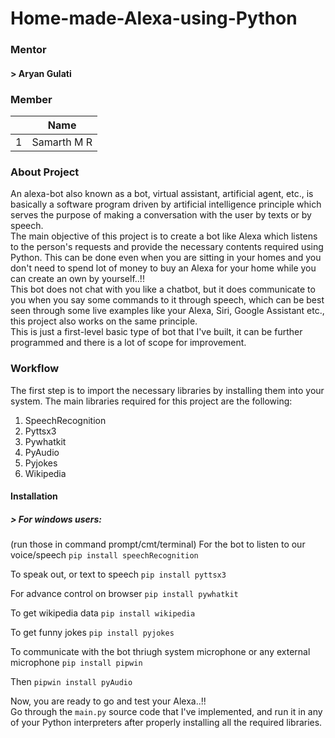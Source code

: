 # Home-made-Alexa-using-Python

### Mentor

#### > Aryan Gulati

### Member

||Name|
|-|-|
|1| Samarth M R|

### About Project 

An alexa-bot also known as a bot, virtual assistant, artificial agent, etc., is basically a software program driven by artificial intelligence principle which serves the purpose of making a conversation with the user by texts or by speech.\
The main objective of this project is to create a bot like Alexa which listens to the person's requests and provide the necessary contents required using Python. This can be done even when you are sitting in your homes and you don't need to spend lot of money to buy an Alexa for your home while you can create an own by yourself..!!\
This bot does not chat with you like a chatbot, but it does communicate to you when you say some commands to it through speech, which can be best seen through some live examples like your Alexa, Siri, Google Assistant etc., this project also works on the same principle.\
This is just a first-level basic type of bot that I've built, it can be further programmed and there is a lot of scope for improvement.

### Workflow

The first step is to import the necessary libraries by installing them into your system. The main libraries required for this project are the following:
1. SpeechRecognition
2. Pyttsx3
3. Pywhatkit
4. PyAudio
5. Pyjokes
6. Wikipedia

#### Installation
##### > For windows users:
(run those in command prompt/cmt/terminal)
For the bot to listen to our voice/speech
`pip install speechRecognition`

To speak out, or text to speech
`pip install pyttsx3`

For advance control on browser
`pip install pywhatkit`

To get wikipedia data
`pip install wikipedia`

To get funny jokes
`pip install pyjokes`

To communicate with the bot thriugh system microphone or any external microphone
`pip install pipwin`

Then
`pipwin install pyAudio`

Now, you are ready to go and test your Alexa..!!\
Go through the `main.py` source code that I've implemented, and run it in any of your Python interpreters after properly installing all the required libraries.
